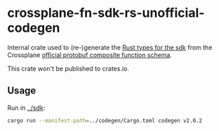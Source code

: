 # crossplane-fn-sdk-rs-unofficial-codegen

Internal crate used to (re-)generate the [Rust types for the sdk](../sdk/src/generated/crossplane.rs)
from the Crossplane [official protobuf composite function schema](https://github.com/crossplane/crossplane/blob/main/proto/fn/v1/run_function.proto).

This crate won't be published to crates.io.

## Usage
Run in [../sdk](../sdk):
```bash
cargo run --manifest-path=../codegen/Cargo.toml codegen v2.0.2
```
